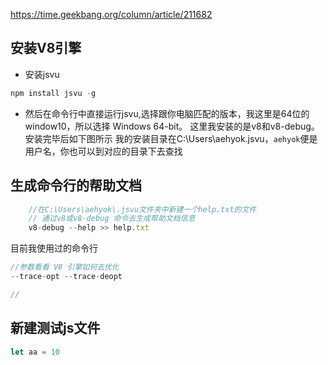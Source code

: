 https://time.geekbang.org/column/article/211682

## 安装V8引擎
- 安装jsvu
```javascript
npm install jsvu -g
```
- 然后在命令行中直接运行jsvu,选择跟你电脑匹配的版本，我这里是64位的window10，所以选择 Windows 64-bit。
这里我安装的是v8和v8-debug。安装完毕后如下图所示
我的安装目录在C:\Users\aehyok\.jsvu，`aehyok`便是用户名，你也可以到对应的目录下去查找
## 生成命令行的帮助文档
```javascript
    //在C:\Users\aehyok\.jsvu文件夹中新建一个help.txt的文件
    // 通过v8或v8-debug 命令去生成帮助文档信息
    v8-debug --help >> help.txt
```
目前我使用过的命令行
```javascript
//参数看看 V8 引擎如何去优化
--trace-opt --trace-deopt  

// 
```

## 新建测试js文件
```javascript
let aa = 10
```

